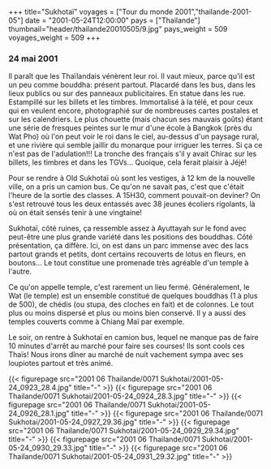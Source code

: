 +++
title="Sukhotaï"
voyages = ["Tour du monde 2001","thailande-2001-05"]
date = "2001-05-24T12:00:00"
pays = ["Thailande"]
thumbnail="header/thailande20010505/9.jpg"
pays_weight = 509
voyages_weight = 509
+++
### 24 mai 2001

Il paraît que les Thaïlandais vénèrent leur roi. Il vaut mieux, parce qu'il 
est un peu comme bouddha: présent partout. Placardé dans les bus, dans les lieux 
publics ou sur des panneaux publicitaires. En statue dans les rue. Estampillé 
sur les billets et les timbres. Immortalisé à la télé, et pour ceux qui en veulent 
encore, photographié sur de nombreuses cartes postales et sur les calendriers. 
Le plus chouette (mais chacun ses mauvais goûts) étant une série de fresques 
peintes sur le mur d'une école à Bangkok (près du Wat Pho) où l'on peut voir 
le roi dans le ciel, au-dessus d'un paysage rural, et une rivière qui semble 
jaillir du monarque pour irriguer les terres. Si ça ce n'est pas de l'adulation!!! 
La tronche des français s'il y avait Chirac sur les billets, les timbres et 
dans les TGVs... Quoique, cela ferait plaisir à Jéjé!

Pour se rendre à Old Sukhotaï où sont les vestiges, à 12 km de la nouvelle 
ville, on a pris un camion bus. Ce qu'on ne savait pas, c'est que c'était l'heure 
de la sortie des classes. A 15H30, comment pouvait-on deviner? On s'est retrouvé 
tous les deux entassés avec 38 jeunes écoliers rigolants, là où on était sensés 
tenir à une vingtaine!

Sukhotaï, côté ruines, ça ressemble assez à Ayuttayah sur le fond avec peut-être 
une plus grande variété dans les positions des bouddhas. Côté présentation, 
ça diffère. Ici, on est dans un parc immense avec des lacs partout grands et 
petits, dont certains recouverts de lotus en fleurs, en boutons... Le tout constitue 
une promenade très agréable d'un temple à l'autre.

Ce qu'on appelle temple, c'est rarement un lieu fermé. Généralement, le Wat 
(le temple) est un ensemble constitué de quelques bouddhas (1 à plus de 500), 
de chédis (ou stupa, des cloches en fait) et de colonnes. Le tout plus ou moins 
dispersé et plus ou moins bien conservé. Il y a aussi des temples couverts comme 
à Chiang Maï par exemple.

Le soir, on rentre à Sukhotaï en camion bus, lequel ne manque pas de faire 
10 minutes d'arrêt au marché pour faire ses courses! Ils sont cools ces Thaïs! 
Nous irons dîner au marché de nuit vachement sympa avec ses loupiotes partout 
et très animé. 


<div id="TOTO">{{< figurepage src="2001 06 Thailande/0071 Sukhotai/2001-05-24_0923_28.4.jpg" title="-"  >}}
{{< figurepage src="2001 06 Thailande/0071 Sukhotai/2001-05-24_0924_28.3.jpg" title="-"  >}}
{{< figurepage src="2001 06 Thailande/0071 Sukhotai/2001-05-24_0926_28.1.jpg" title="-"  >}}
{{< figurepage src="2001 06 Thailande/0071 Sukhotai/2001-05-24_0927_29.36.jpg" title="-"  >}}
{{< figurepage src="2001 06 Thailande/0071 Sukhotai/2001-05-24_0929_29.34.jpg" title="-"  >}}
{{< figurepage src="2001 06 Thailande/0071 Sukhotai/2001-05-24_0930_29.33.jpg" title="-"  >}}
{{< figurepage src="2001 06 Thailande/0071 Sukhotai/2001-05-24_0931_29.32.jpg" title="-"  >}}
</DIV>


